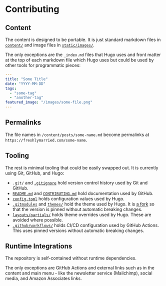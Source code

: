 # Contributing

## Content

The content is designed to be portable. It is just standard markdown files in [`content/`](https://github.com/freshlymarried/freshlymarried.github.io/tree/main/content) and image files in [`static/images/`](https://github.com/freshlymarried/freshlymarried.github.io/tree/main/static/images).

The only exceptions are the `_index.md` files that Hugo uses and front matter at the top of each markdown file which Hugo uses but could be used by other tools for programmatic pieces:

```yaml
---
title: "Some Title"
date: "YYYY-MM-DD"
tags:
  - "some-tag"
  - "another-tag"
featured_image: "/images/some-file.png"
---
```

## Permalinks

The file names in `/content/posts/some-name.md` become permalinks at `https://freshlymarried.com/some-name`.

## Tooling

The rest is minimal tooling that could be easily swapped out. It is currently using Git, GitHub, and Hugo:

- `.git/` and [`.gitignore`](https://github.com/freshlymarried/freshlymarried.github.io/tree/main/.gitignore) hold version control history used by Git and GitHub.
- [`README.md`](https://github.com/freshlymarried/freshlymarried.github.io/tree/main/README.md) and [`CONTRIBUTING.md`](https://github.com/freshlymarried/freshlymarried.github.io/tree/main/CONTRIBUTING.md) hold documentation used by GitHub.
- [`config.toml`](https://github.com/freshlymarried/freshlymarried.github.io/tree/main/config.toml) holds configuration values used by Hugo.
- [`.gitmodules`](https://github.com/freshlymarried/freshlymarried.github.io/tree/main/.gitmodules) and [`themes/`](https://github.com/freshlymarried/freshlymarried.github.io/tree/main/themes) hold the theme used by Hugo. It is [a fork](https://github.com/freshlymarried/gohugo-theme-ananke) so that the version is pinned without automatic breaking changes.
- [`layouts/partials/`](https://github.com/freshlymarried/freshlymarried.github.io/tree/main/layouts/partials) holds theme overrides used by Hugo. These are avoided where possible.
- [`.github/workflows/`](https://github.com/freshlymarried/freshlymarried.github.io/tree/main/.github/workflows) holds CI/CD configuration used by GitHub Actions. This uses pinned versions without automatic breaking changes.

## Runtime Integrations

The repository is self-contained without runtime dependencies.

The only exceptions are GitHub Actions and external links such as in the content and main menu - like the newsletter service (Mailchimp), social media, and Amazon Associates links.
